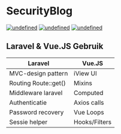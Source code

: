 # SecurityBlog


<p align="left">
  <a href="#voorbereiding" target="_blank"><img alt="undefined" src="https://img.shields.io/badge/Voorbereiding-red?style=for-the-badge"></a>
  <a href="https://github.com/adi1090x/uGRUB#install-grub2-on-the-usb-flash-drive" target="_blank"><img alt="undefined" src="https://img.shields.io/badge/Configuratie-blue?style=for-the-badge"></a>
  <a href="#installatie" target="_blank"><img alt="undefined" src="https://img.shields.io/badge/Installatie-green?style=for-the-badge"></a>
</p>




## Laravel & Vue.JS Gebruik

Laravel | Vue.JS
------------ | -------------
MVC-design pattern | iView UI
Routing Route::get() | Mixins
Middleware laravel | Computed
Authenticatie | Axios calls
Password recovery |Vue Loops
Sessie helper | Hooks/Filters
